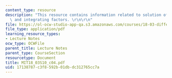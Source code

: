 ```yaml
---
content_type: resource
description: "This resource contains information related to solution of linear equations\
  \ and integrating factors. \r\n\r\n"
file: https://ol-ocw-studio-app-qa.s3.amazonaws.com/courses/18-03-differential-equations-spring-2010/17138787c3f8592b01dbdc312765cc7a_MIT18_03S10_c04.pdf
file_type: application/pdf
learning_resource_types:
- Lecture Notes
ocw_type: OCWFile
parent_title: Lecture Notes
parent_type: CourseSection
resourcetype: Document
title: MIT18_03S10_c04.pdf
uid: 17138787-c3f8-592b-01db-dc312765cc7a
---
```

